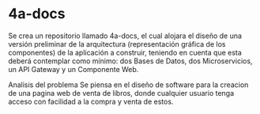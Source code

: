 # 4a-docs
Se crea un repositorio llamado 4a-docs, el cual alojara el diseño de una versión preliminar de la arquitectura (representación gráfica de los componentes) de la aplicación a construir, teniendo en cuenta que esta deberá contemplar como mínimo: dos Bases de Datos, dos Microservicios, un API Gateway y un Componente Web.

Analisis del problema
Se piensa en el diseño de software para la creacion de una pagina web de venta de libros, donde cualquier usuario tenga acceso con facilidad a la compra y venta de estos.
